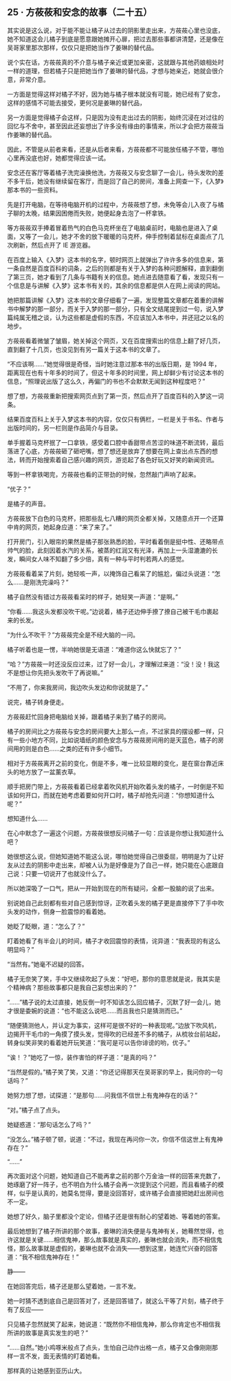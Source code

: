 ## 25 · 方莜莜和安念的故事（二十五）

其实说是这么说，对于能不能让橘子从过去的阴影里走出来，方莜莜心里也没底，她不知道这会儿橘子到底是愿意跟她摊开心扉，把过去那些事都讲清楚，还是像在吴哥家里那次那样，仅仅只是把她当作了姜琳的替代品。

说个实在话，方莜莜真的不介意与橘子亲近或更加亲密，这就跟与其他药娘相处时一样的道理，但若橘子只是把她当作了姜琳的替代品，才想与她亲近，她就会很介意，非常介意。

一方面是觉得这样对橘子不好，因为她与橘子根本就没有可能，她已经有了安念，这样的感情不可能去接受，更何况是姜琳的替代品，

另一方面是觉得橘子会这样，只是因为没有走出过去的阴影，始终沉浸在对过往的回忆与不舍中，甚至因此还妄想出了许多没有缘由的事情来，所以才会把方莜莜当作姜琳的替代品。

因此，不管是从前者来看，还是从后者来看，方莜莜都不可能放任橘子不管，哪怕心里再没底也好，她都觉得应该一试。

安念还在客厅等着橘子洗完澡换他洗，方莜莜又与安念聊了一会儿，待头发吹的差不多干后，她没有继续留在客厅，而是回了自己的房间，准备上网查一下，《入梦》那本书的一些资料。

先是打开电脑，在等待电脑开机的过程中，方莜莜想了想，未免等会儿入夜了与橘子聊的太晚，结果因困倦而失败，她便起身去泡了一杯拿铁。

等方莜莜双手捧着冒着热气的白色马克杯坐在了电脑桌前时，电脑也是进入了桌面，又等了一会儿，她才不舍的放下暖暖的马克杯，伸手控制着鼠标在桌面点了几次刷新，然后点开了 IE 游览器。

在百度上输入《入梦》这本书的名字，顿时网页上就弹出了许许多多的信息来，第一条自然是百度百科的词条，之后的则都是有关于入梦的各种问题解释，直到翻倒了第三页，她才看到了几条与书籍有关的信息。她点进去随意看了看，发现只有一个信息是与讲解《入梦》这本书有关的，其余的信息都是供人在网上阅读的网站。

她把那篇讲解《入梦》这本书的文章仔细看了一遍，发现整篇文章都在着重的讲解书中解梦的那一部分，而关于入梦的那一部分，只有全文结尾提到过一句，说入梦篇纯属无稽之谈，认为这些都是虚假的东西，不应该加入本书中，并还冠之以名的地步。

方莜莜看着微皱了皱眉，她关掉这个网页，又在百度搜索出的信息上翻了好几页，直到翻了十几页，也没见到有另一篇关于这本书的文章了。

“不应该啊……”她觉得很是奇怪，当时她注意过那本书的出版日期，是 1994 年，距离现在也有十年多的时间了，但这十年多的时间里，网上却鲜少有讨论这本书的信息，“照理说出版了这么久，再偏门的书也不会默默无闻到这种程度吧？”

想了想，方莜莜重新把搜索网页点到了第一页，然后点开了百度百科的入梦这一词条。

结果百度百科上关于入梦这本书的内容，仅仅只有俩栏，一栏是关于书名、作者与出版时间的，另一栏则是作品简介与目录。

单手握着马克杯抿了一口拿铁，感受着口腔中香甜带点苦涩的味道不断流转，最后落进了心底，方莜莜砸了砸吧嘴，想了想还是放弃了想要在网上查出点东西的想法，转而开始搜索着自己感兴趣的网页，游览起了各色好玩又好笑的新闻资讯。

等到一杯拿铁喝完，方莜莜也看的正带劲的时候，忽然敲门声响了起来。

“优子？”

是橘子的声音。

方莜莜放下白色的马克杯，把那些乱七八糟的网页全都关掉，又随意点开一个还算中肯的网页，她起身应道：“来了来了。”

打开房门，引入眼帘的果然是橘子那张熟悉的脸，平时看着倒是挺中性、还略带点帅气的脸，此刻因着水汽的关系，被蒸的红润又有光泽，再加上一头湿漉漉的长发，瞬间女人味不知翻了多少倍，真有一种与平时判若两人的感觉。

方莜莜看着呆了片刻，她轻咳一声，以掩饰自己看呆了的尴尬，偏过头说道：“怎么……是刚洗完澡吗？”

橘子自然没有错过方莜莜看呆时的样子，她轻笑一声道：“是啊。”

“你看……我这头发都没吹干呢。”边说着，橘子还边伸手撩了撩自己被干毛巾裹起来的长发。

“为什么不吹干？”方莜莜完全是不经大脑的一问。

橘子听着也是一愣，半响她很是无语道：“难道你这么快就忘了？”

“哈？”方莜莜一时还没反应过来，过了好一会儿，才理解过来道：“没！没！我这不是想让你先把头发吹干了再说嘛。”

“不用了，你来我房间，我边吹头发边和你说就是了。”

说完，橘子转身便走。

方莜莜赶忙回身把电脑给关掉，跟着橘子来到了橘子的房间。

橘子的房间比之方莜莜与安念的房间要大上那么一点，不过家具的摆设都一样，只有一些小地方不同，比如说墙纸的颜色安念与方莜莜房间用的是天蓝色，橘子的房间用的则是白色……之类的还有许多小细节。

相对于方莜莜离开之前的变化，倒是不多，唯一比较显眼的变化，是在窗台靠近床头的地方放了一盆薰衣草。

顺手把房门带上，方莜莜看着已经拿着吹风机开始吹着头发的橘子，一时倒是不知该如何开口，而就在她考虑着要如何开口时，橘子却抢先问道：“你想知道什么呢？”

想知道什么……

在心中默念了一遍这个问题，方莜莜很想反问橘子一句：应该是你想让我知道什么吧？

她很想这么说，但她知道她不能这么说，哪怕她觉得自己很委屈，明明是为了让好友从过去的阴影中走出来，却被人认为是好像是为了自己一样，她只能在心底跟自己说：只要一切说开了也就没什么了。

所以她深吸了一口气，把从一开始到现在的所有疑问，全都一股脑的说了出来。

别说她自己此刻都有些对自己感到惊讶，正吹着头发的橘子更是直接停下了手中吹头发的动作，侧身一脸震惊的看着她。

她眨了眨眼，道：“怎么了？”

盯着她看了有半会儿的时间，橘子才收回震惊的表情，诧异道：“我表现的有这么明显吗？”

“当然有。”她毫不迟疑的回答。

橘子无奈笑了笑，手中又继续吹起了头发：“好吧，那你的意思就是说，我其实是个精神病？那些故事都只是我自己妄想出来的？”

“……”橘子说的太过直接，她反倒一时不知该怎么回应橘子，沉默了好一会儿，她才很是委婉的说道：“也不能这么说吧……而且我也只是猜测而已。”

“随便猜测他人，并认定为事实，这样可是很不好的一种表现呢。”边放下吹风机，边揭开干毛巾的一角摸了摸头发，觉得吹的已经差不多的橘子，从梳妆台前站起，转身似笑非笑的看着她开玩笑道：“我可是可以告你诽谤的哟，优子。”

“诶！？”她吃了一惊，装作害怕的样子道：“是真的吗？”

“当然是假的。”橘子笑了笑，又道：“你还记得那天在吴哥家的早上，我问你的一句话吗？”

她努力想了想，试探道：“是那句……问我信不信世上有鬼神存在的话？”

“对。”橘子点了点头。

她疑惑道：“那句话怎么了吗？”

“没怎么。”橘子顿了顿，说道：“不过，我现在再问你一次，你信不信这世上有鬼神存在？”

“……”

再次面对这个问题，她知道自己不能再拿之前的那个万金油一样的回答来充数了，她琢磨了好一阵子，也不明白为什么橘子会再一次提到这个问题，而且看橘子的模样，似乎是认真的，她莫名觉得，要是没回答好，或许橘子会直接把她赶出房间也不一定。

她想了好久，脑子里都没个定论，但橘子还是很有耐心的望着她、等着她的答案。

最后她想到了橘子所讲的那个故事，姜琳的消失便是与鬼神有关，她蓦然觉得，也许这就是关键……相信鬼神，那么故事就是真实的，姜琳也就会消失，而不相信鬼怪，那么故事就是虚假的，姜琳也就不会消失——想到这里，她连忙兴奋的回答道：“我不相信鬼神存在！”

静——

在她回答完后，橘子还是那么望着她，一言不发。

她一时猜不透到底自己是回答对了，还是回答错了，就这么干等了片刻，橘子终于有了反应——

只见橘子忽然就笑了起来，她说道：“既然你不相信鬼神，那么你肯定也不相信我所讲的故事是真实发生的吧？”

“……自然。”她小鸡啄米般点了点头，生怕自己动作出格一点，橘子又会像刚刚那样一言不发，面无表情的盯着她看。

那样真的让她感到亚历山大。
